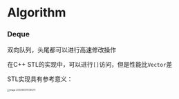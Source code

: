# Algorithm



### Deque

双向队列，头尾都可以进行高速修改操作

在C++ STL的实现中，可以进行`[]`访问，但是性能比`Vector`差

STL实现具有参考意义：

<img src="D:\onedrive\files\notes\img\image-20200902115345211.png" alt="image-20200902115345211" style="zoom: 33%;" />

